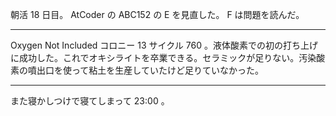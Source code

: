 朝活 18 日目。 AtCoder の ABC152 の E を見直した。 F は問題を読んだ。

---

Oxygen Not Included コロニー 13 サイクル 760 。液体酸素での初の打ち上げに成功した。これでオキシライトを卒業できる。セラミックが足りない。汚染酸素の噴出口を使って粘土を生産していたけど足りていなかった。

---

また寝かしつけで寝てしまって 23:00 。

